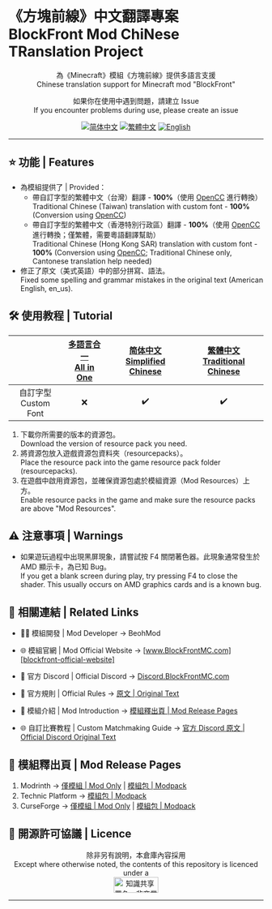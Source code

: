 ﻿# 《方塊前線》中文翻譯專案<br>BlockFront Mod ChiNese TRanslation Project

<center>

為《Minecraft》模組《方塊前線》提供多語言支援<br>Chinese translation support for Minecraft mod "BlockFront"

如果你在使用中遇到問題，請建立 Issue<br>If you encounter problems during use, please create an issue

[![简体中文][simplified-chinese-for-the-badge]][simplified-chinese] [![繁體中文][traditional-chinese-for-the-badge]][tradiontal-chinese] [![English][english-for-the-badge]][english]

</center>

***

## ⭐ 功能 | Features

- 為模組提供了 | Provided：
  - 帶自訂字型的繁體中文（台灣）翻譯 - **100%**（使用 [OpenCC][opencc] 進行轉換）<br>Traditional Chinese (Taiwan) translation with custom font - **100%** (Conversion using [OpenCC][opencc])
  - 帶自訂字型的繁體中文（香港特別行政區）翻譯 - **100%**（使用 [OpenCC][opencc] 進行轉換；僅繁體，需要粵語翻譯幫助）<br>Traditional Chinese (Hong Kong SAR) translation with custom font - **100%** (Conversion using [OpenCC][opencc]; Traditional Chinese only, Cantonese translation help needed)
- 修正了原文（美式英語）中的部分拼寫、語法。<br>Fixed some spelling and grammar mistakes in the original text (American English, en_us).

## 🛠️ 使用教程 | Tutorial

<center>

| | [多語言合一<br>All in One][project-all-in-one] | [简体中文<br>Simplified Chinese][project-simplified-chinese] | [繁體中文<br>Traditional Chinese][project-traditional-chinese] |
| :-: | :-: | :-: | :-: |
| 自訂字型<br>Custom Font | ❌ | ✔️ | ✔️ |

</center>

1. 下載你所需要的版本的資源包。<br>Download the version of resource pack you need.
2. 將資源包放入遊戲資源包資料夾（resourcepacks）。<br>Place the resource pack into the game resource pack folder (resourcepacks).
3. 在遊戲中啟用資源包，並確保資源包處於模組資源（Mod Resources）上方。<br>Enable resource packs in the game and make sure the resource packs are above "Mod Resources".

## ⚠️ 注意事項 | Warnings

- 如果遊玩過程中出現黑屏現象，請嘗試按 F4 關閉著色器。此現象通常發生於 AMD 顯示卡，為已知 Bug。<br>If you get a blank screen during play, try pressing F4 to close the shader. This usually occurs on AMD graphics cards and is a known bug.

## 🔗 相關連結 | Related Links

- 🧑‍💻 模組開發 | Mod Developer → BeohMod

- 🌐 模組官網 | Mod Official Website → [www.BlockFrontMC.com][blockfront-official-website]

- 💬 官方 Discord | Official Discord → [Discord.BlockFrontMC.com][blockfront-official-discord]

- 📄 官方規則 | Official Rules → [原文 | Original Text][blockfront-official-rules]

- 📄 模組介紹 | Mod Introduction → [模組釋出頁 | Mod Release Pages](#-模組釋出頁--mod-release-pages)

- 🌐 自訂比賽教程 | Custom Matchmaking Guide → [官方 Discord 原文 | Official Discord Original Text][blockfront-matchmaking-guide]

## 🔗 模組釋出頁 | Mod Release Pages

1. Modrinth → [僅模組 | Mod Only][blockfront-mod-modrinth] | [模組包 | Modpack][blockfront-modpack-modrinth]
2. Technic Platform → [模組包 | Modpack][blockfront-modpack-technic]
3. CurseForge → [僅模組 | Mod Only][blockfront-mod-curseforge] | [模組包 | Modpack][blockfront-modpack-curseforge]

## 🤝 開源許可協議 | Licence

<center>

除非另有說明，本倉庫內容採用<br>Except where otherwise noted, the contents of this repository is licenced under a<br><a href="https://creativecommons.org/licenses/by-nc-sa/4.0/"><img src="http://mirrors.creativecommons.org/presskit/buttons/88x31/png/by-nc-sa.png" alt="知識共享署名—非商業性使用—相同方式共享 4.0 國際公共許可協議（Creative Commons Attribution 4.0 International Licence，CC BY-NC-SA 4.0）" width="88" height="31" /></a>

</center>

***

[blockfront-matchmaking-guide]: https://discord.com/channels/899063859539759154/1090433325564432495/1090433325564432495
[blockfront-mod-curseforge]: https://www.curseforge.com/minecraft/mc-mods/blockfront-world-war-ii
[blockfront-mod-modrinth]: https://modrinth.com/mod/blockfront
[blockfront-modpack-curseforge]: https://www.curseforge.com/minecraft/modpacks/blockfront-world-war-ii
[blockfront-modpack-modrinth]: https://modrinth.com/modpack/blockfront-mod-pack
[blockfront-modpack-technic]: https://www.technicpack.net/modpack/blockfront-official-modpack.1957622
[blockfront-official-discord]: https://discord.blockfrontmc.com
[blockfront-official-rules]: https://www.blockfrontmc.com/rules
[blockfront-official-website]: https://www.blockfrontmc.com
[english-for-the-badge]: https://img.shields.io/badge/Language-English-012169?style=for-the-badge
[english]: https://github.com/YoMonNPC/Minecraft-BlockFront-Mod-Multi-Language-Project/blob/main/README/README.en-gb.md
[opencc]: https://github.com/BYVoid/OpenCC
[project-all-in-one]: https://modrinth.com/resourcepack/blockfront-mod-multi-language-project-all-in-one
[project-simplified-chinese]: https://modrinth.com/resourcepack/blockfront-mod-multi-language-project-schinese
[project-traditional-chinese]: https://modrinth.com/resourcepack/blockfront-mod-multi-language-project-tchinese
[simplified-chinese-for-the-badge]: https://img.shields.io/badge/%E8%AF%AD%E8%A8%80-%E7%AE%80%E4%BD%93%E4%B8%AD%E6%96%87-ee1620?style=for-the-badge
[simplified-chinese]: https://github.com/YoMonNPC/Minecraft-BlockFront-Mod-Multi-Language-Project/blob/main/README/README.zh-cn.md
[tradiontal-chinese]: https://github.com/YoMonNPC/Minecraft-BlockFront-Mod-Multi-Language-Project/blob/main/README/README.zh-tw.md
[traditional-chinese-for-the-badge]: https://img.shields.io/badge/%E8%AA%9E%E8%A8%80-%E7%B9%81%E9%AB%94%E4%B8%AD%E6%96%87-ee1620?style=for-the-badge
